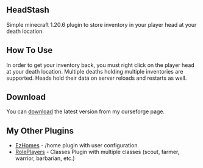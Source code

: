 ## HeadStash
Simple minecraft 1.20.6 plugin to store inventory in your player head at your death location.

## How To Use

In order to get your inventory back, you must right click on the player head at your death location.
Multiple deaths holding multiple inventories are supported. Heads hold their data on server reloads and restarts as well.
## Download

You can [download](https://legacy.curseforge.com/minecraft/bukkit-plugins/headstash) the latest version from my curseforge page.

## My Other Plugins

- [EzHomes](https://github.com/Kasej01/EzHomes) - /home plugin with user configuration
- [RolePlayers](https://github.com/Kasej01/RolePlayers) - Classes Plugin with multiple classes (scout, farmer, warrior, barbarian, etc.)
